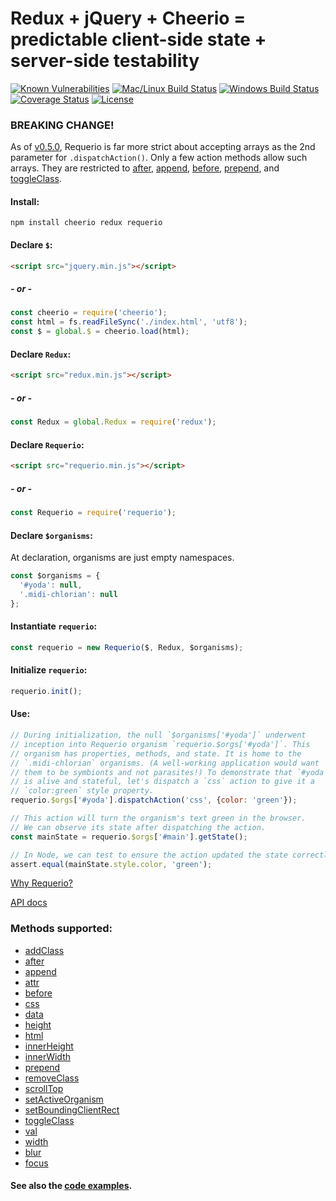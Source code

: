 # Redux + jQuery + Cheerio = predictable client-side state + server-side testability

[![Known Vulnerabilities][snyk-image]][snyk-url]
[![Mac/Linux Build Status][travis-image]][travis-url]
[![Windows Build Status][appveyor-image]][appveyor-url]
[![Coverage Status][coveralls-image]][coveralls-url]
[![License][license-image]][license-url]

### BREAKING CHANGE!

As of [v0.5.0](https://github.com/electric-eloquence/requerio/releases/tag/v0.5.0),
Requerio is far more strict about accepting arrays as the 2nd parameter for 
`.dispatchAction()`. Only a few action methods allow such arrays. They are 
restricted to 
[after](docs/methods.md#aftercontent), 
[append](docs/methods.md#appendcontent), 
[before](docs/methods.md#beforecontent), 
[prepend](docs/methods.md#prependcontent), and 
[toggleClass](docs/methods.md#toggleclassclasses).

#### Install:

```shell
npm install cheerio redux requerio
```

#### Declare `$`:

```html
<script src="jquery.min.js"></script>
```

##### - or -

```javascript
const cheerio = require('cheerio');
const html = fs.readFileSync('./index.html', 'utf8');
const $ = global.$ = cheerio.load(html);
```

#### Declare `Redux`:

```html
<script src="redux.min.js"></script>
```

##### - or -

```javascript
const Redux = global.Redux = require('redux');
```

#### Declare `Requerio`:

```html
<script src="requerio.min.js"></script>
```

##### - or -

```javascript
const Requerio = require('requerio');
```

#### Declare `$organisms`:

At declaration, organisms are just empty namespaces.

```javascript
const $organisms = {
  '#yoda': null,
  '.midi-chlorian': null
};
```

#### Instantiate `requerio`:

```javascript
const requerio = new Requerio($, Redux, $organisms);
```

#### Initialize `requerio`:

```javascript
requerio.init();
```

#### Use:

```javascript
// During initialization, the null `$organisms['#yoda']` underwent
// inception into Requerio organism `requerio.$orgs['#yoda']`. This
// organism has properties, methods, and state. It is home to the
// `.midi-chlorian` organisms. (A well-working application would want
// them to be symbionts and not parasites!) To demonstrate that `#yoda`
// is alive and stateful, let's dispatch a `css` action to give it a
// `color:green` style property.
requerio.$orgs['#yoda'].dispatchAction('css', {color: 'green'});

// This action will turn the organism's text green in the browser.
// We can observe its state after dispatching the action.
const mainState = requerio.$orgs['#main'].getState();

// In Node, we can test to ensure the action updated the state correctly.
assert.equal(mainState.style.color, 'green');
```

[Why Requerio?](docs/why-requerio.md)

[API docs](docs/README.md)

### Methods supported:

* [addClass](docs/methods.md#addclassclasses)
* [after](docs/methods.md#aftercontent)
* [append](docs/methods.md#appendcontent)
* [attr](docs/methods.md#attrattributes)
* [before](docs/methods.md#beforecontent)
* [css](docs/methods.md#cssproperties)
* [data](docs/methods.md#datakeyvalues)
* [height](docs/methods.md#heightvalue)
* [html](docs/methods.md#htmlhtmlstring)
* [innerHeight](docs/methods.md#innerheightvalue)
* [innerWidth](docs/methods.md#innerwidthvalue)
* [prepend](docs/methods.md#prependcontent)
* [removeClass](docs/methods.md#removeclassclasses)
* [scrollTop](docs/methods.md#scrolltopvalue)
* [setActiveOrganism](docs/methods.md#setactiveorganismselector)
* [setBoundingClientRect](docs/methods.md#setboundingclientrectboundingclientrect)
* [toggleClass](docs/methods.md#toggleclassclasses)
* [val](docs/methods.md#valvalue)
* [width](docs/methods.md#widthvalue)
* [blur](docs/methods.md#blur)
* [focus](docs/methods.md#focus)

#### See also the <a href="https://github.com/electric-eloquence/requerio/tree/master/examples" target="_blank">code examples</a>.

[snyk-image]: https://snyk.io/test/github/electric-eloquence/requerio/master/badge.svg
[snyk-url]: https://snyk.io/test/github/electric-eloquence/requerio/master

[travis-image]: https://img.shields.io/travis/electric-eloquence/requerio.svg?label=mac%20%26%20linux
[travis-url]: https://travis-ci.org/electric-eloquence/requerio

[appveyor-image]: https://img.shields.io/appveyor/ci/e2tha-e/requerio.svg?label=windows
[appveyor-url]: https://ci.appveyor.com/project/e2tha-e/requerio

[coveralls-image]: https://img.shields.io/coveralls/electric-eloquence/requerio/master.svg
[coveralls-url]: https://coveralls.io/r/electric-eloquence/requerio

[license-image]: https://img.shields.io/github/license/electric-eloquence/requerio.svg
[license-url]: https://raw.githubusercontent.com/electric-eloquence/requerio/master/LICENSE
